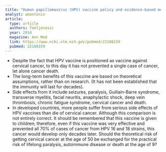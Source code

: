 ```yaml
---
title: "Human papillomavirus (HPV) vaccine policy and evidence-based medicine: are they at odds?"
analyst: amantonio
article:
  type: article
  authors: Tomljenovic
  year: 2014
  magazine: Ann Med
  link: https://www.ncbi.nlm.nih.gov/pubmed/22188159
  pubmed: 22188159
---
```


- Despite the fact that HPV vaccine is positioned as vaccine against cervical cancer, to this day it has not prevented a single case of cancer, let alone cancer death.
- The long-term benefits of this vaccine are based on theoretical assumptions, rather than on research. (It has not been established that the immunity will last for decades).
- Side effects from it include seizures, paralysis, Guillain-Barre syndrome, transverse myelitis, facial neuritis, anaphylactic shock, deep vein thrombosis, chronic fatigue syndrome, cervical cancer and death.
- In developed countries, more people suffer from serious side effects of HPV vaccines than die of cervical cancer. Although this comparison is not entirely correct. It should be remembered that this vaccine is given to children; therefore, even if this vaccine was very effective and prevented all 70% of cases of cancer from HPV 16 and 18 strains, this cancer would develop only decades later. Should the theoretical risk of getting cervical cancer at the age of 50 be exchanged for the practical risk of lifelong paralysis, autoimmune disease or death at the age of 9?
